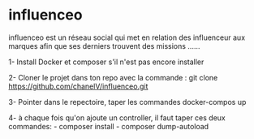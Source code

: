 # influenceo
influenceo est un réseau social qui met en relation des influenceur aux marques afin que ses derniers trouvent des missions ......

1- Install Docker et composer s'il n'est pas encore installer

2- Cloner le projet dans ton repo avec la commande  : git clone https://github.com/chanelV/influenceo.git

3- Pointer dans le repectoire, taper les commandes 
    docker-compos up

4- à chaque fois qu'on ajoute un controller, il faut taper ces deux commandes:
    - composer install
    - composer dump-autoload